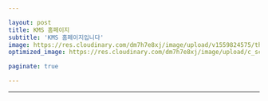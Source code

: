 ```yaml
---

layout: post
title: KMS 홈페이지
subtitle: 'KMS 홈페이지입니다'
image: https://res.cloudinary.com/dm7h7e8xj/image/upload/v1559824575/theme14_gi2ypv.jpg
optimized_image: https://res.cloudinary.com/dm7h7e8xj/image/upload/c_scale,w_380/v1559824575/theme14_gi2ypv.jpg

paginate: true

---
```




---

